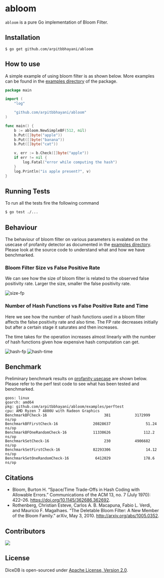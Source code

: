 abloom
===

`abloom` is a pure Go implementation of Bloom Filter.

## Installation

```
$ go get github.com/arpitbbhayani/abloom
```

## How to use

A simple example of using bloom filter is as shown below. More examples can be found
in the [examples directory](https://github.com/arpitbbhayani/abloom/tree/master/examples/) of the package.

```go
package main

import (
	"log"

	"github.com/arpitbbhayani/abloom"
)

func main() {
	b := abloom.NewSimpleBF(512, nil)
	b.Put([]byte("apple"))
	b.Put([]byte("banana"))
	b.Put([]byte("cat"))

	v, err := b.Check([]byte("apple"))
	if err != nil {
		log.Fatal("error while computing the hash")
	}
	log.Println("is apple present?", v)
}
```

## Running Tests

To run all the tests fire the following command

```sh
$ go test ./...
```

## Behaviour

The behaviour of bloom filter on various parameters is evalated
on the usecase of profanity detector as documented in the
[examples directory](https://github.com/arpitbbhayani/abloom/tree/master/examples/profanity-detector). Please look at the source code to understand
what and how we have benchmarked.

### Bloom Filter Size vs False Positive Rate

We can see how the size of bloom filter is related to the observed false
positivity rate. Larger the size, smaller the false positivity rate.

![size-fp](https://user-images.githubusercontent.com/4745789/200518788-d545bc41-425b-47bf-a609-33b3a9ade34a.png)

### Number of Hash Functions vs False Positive Rate and Time

Here we see how the number of hash functions used in a bloom filter
affects the false positivity rate and also time. The FP rate decreases
initially but after a certain stage it saturates and then increases.

The time takes for the operation increases almost linearly with the
number of hash functions given how expensive hash computation can get.

![hash-fp](https://user-images.githubusercontent.com/4745789/200518773-76631419-a909-408e-9063-08a366218da2.png)
![hash-time](https://user-images.githubusercontent.com/4745789/200518783-835411e1-838e-4587-8b54-1de0acb54ca1.png)

## Benchmark

Preliminary benchmark results on [profanity usecase](https://github.com/arpitbbhayani/abloom/tree/master/examples/perftest) are shown below. Please refer to the perf test code to see what has been
tested and benchmarked.

```
goos: linux
goarch: amd64
pkg: github.com/arpitbbhayani/abloom/examples/perftest
cpu: AMD Ryzen 7 4800U with Radeon Graphics         
BenchmarkBFCheck-16                          381           3172999 ns/op
BenchmarkBFFirstCheck-16                20828637                51.24 ns/op
BenchmarkBFOneRandomCheck-16            11330626               112.2 ns/op
BenchmarkSetCheck-16                         230           4906682 ns/op
BenchmarkSetFirstCheck-16               82293306                14.12 ns/op
BenchmarkSetOneRandomCheck-16            6412029               178.6 ns/op
```

## Citations

- Bloom, Burton H. “Space/Time Trade-Offs in Hash Coding with Allowable Errors.” Communications of the ACM 13, no. 7 (July 1970): 422–26. https://doi.org/10.1145/362686.362692.
- Rothenberg, Christian Esteve, Carlos A. B. Macapuna, Fabio L. Verdi, and Mauricio F. Magalhaes. “The Deletable Bloom Filter: A New Member of the Bloom Family.” arXiv, May 3, 2010. http://arxiv.org/abs/1005.0352.

## Contributors

<a href = "https://github.com/arpitbbhayani/abloom/graphs/contributors">
  <img src = "https://contrib.rocks/image?repo=arpitbbhayani/abloom"/>
</a>

## License

DiceDB is open-sourced under [Apache License, Version 2.0](LICENSE.md).
